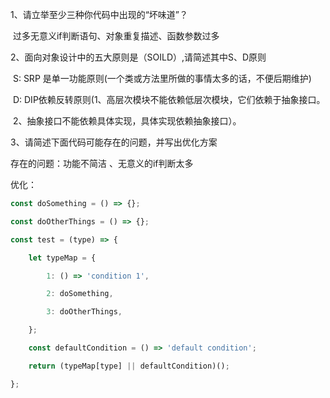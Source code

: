 1、请立举至少三种你代码中出现的“坏味道”？

​	过多无意义if判断语句、对象重复描述、函数参数过多

2、面向对象设计中的五大原则是（SOILD）,请简述其中S、D原则

​	S:  SRP 是单一功能原则(一个类或方法里所做的事情太多的话，不便后期维护)

​	D: DIP依赖反转原则(1、高层次模块不能依赖低层次模块，它们依赖于抽象接口。

​	2、抽象接口不能依赖具体实现，具体实现依赖抽象接口）。

3、请简述下面代码可能存在的问题，并写出优化方案

存在的问题：功能不简洁 、无意义的if判断太多

优化：

```js
const doSomething = () => {};

const doOtherThings = () => {};

const test = (type) => {

​    let typeMap = {

​        1: () => 'condition 1',

​        2: doSomething,

​        3: doOtherThings,

​    };

​    const defaultCondition = () => 'default condition';

​    return (typeMap[type] || defaultCondition)();

};
```

